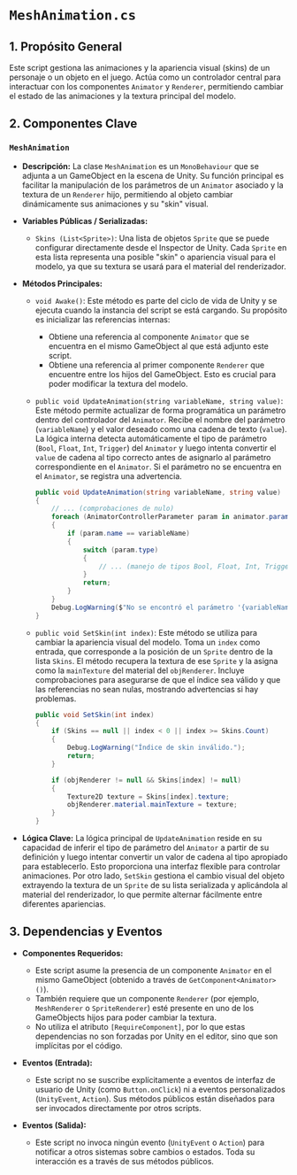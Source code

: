 # `MeshAnimation.cs`

## 1. Propósito General
Este script gestiona las animaciones y la apariencia visual (skins) de un personaje o un objeto en el juego. Actúa como un controlador central para interactuar con los componentes `Animator` y `Renderer`, permitiendo cambiar el estado de las animaciones y la textura principal del modelo.

## 2. Componentes Clave

### `MeshAnimation`
- **Descripción:** La clase `MeshAnimation` es un `MonoBehaviour` que se adjunta a un GameObject en la escena de Unity. Su función principal es facilitar la manipulación de los parámetros de un `Animator` asociado y la textura de un `Renderer` hijo, permitiendo al objeto cambiar dinámicamente sus animaciones y su "skin" visual.

- **Variables Públicas / Serializadas:**
    - `Skins (List<Sprite>)`: Una lista de objetos `Sprite` que se puede configurar directamente desde el Inspector de Unity. Cada `Sprite` en esta lista representa una posible "skin" o apariencia visual para el modelo, ya que su textura se usará para el material del renderizador.

- **Métodos Principales:**
    - `void Awake()`:
        Este método es parte del ciclo de vida de Unity y se ejecuta cuando la instancia del script se está cargando. Su propósito es inicializar las referencias internas:
        - Obtiene una referencia al componente `Animator` que se encuentra en el mismo GameObject al que está adjunto este script.
        - Obtiene una referencia al primer componente `Renderer` que encuentre entre los hijos del GameObject. Esto es crucial para poder modificar la textura del modelo.

    - `public void UpdateAnimation(string variableName, string value)`:
        Este método permite actualizar de forma programática un parámetro dentro del controlador del `Animator`. Recibe el nombre del parámetro (`variableName`) y el valor deseado como una cadena de texto (`value`).
        La lógica interna detecta automáticamente el tipo de parámetro (`Bool`, `Float`, `Int`, `Trigger`) del `Animator` y luego intenta convertir el `value` de cadena al tipo correcto antes de asignarlo al parámetro correspondiente en el `Animator`. Si el parámetro no se encuentra en el `Animator`, se registra una advertencia.

        ```csharp
        public void UpdateAnimation(string variableName, string value)
        {
            // ... (comprobaciones de nulo)
            foreach (AnimatorControllerParameter param in animator.parameters)
            {
                if (param.name == variableName)
                {
                    switch (param.type)
                    {
                        // ... (manejo de tipos Bool, Float, Int, Trigger)
                    }
                    return;
                }
            }
            Debug.LogWarning($"No se encontró el parámetro '{variableName}' en el Animator.");
        }
        ```

    - `public void SetSkin(int index)`:
        Este método se utiliza para cambiar la apariencia visual del modelo. Toma un `index` como entrada, que corresponde a la posición de un `Sprite` dentro de la lista `Skins`. El método recupera la textura de ese `Sprite` y la asigna como la `mainTexture` del material del `objRenderer`. Incluye comprobaciones para asegurarse de que el índice sea válido y que las referencias no sean nulas, mostrando advertencias si hay problemas.

        ```csharp
        public void SetSkin(int index)
        {
            if (Skins == null || index < 0 || index >= Skins.Count)
            {
                Debug.LogWarning("Índice de skin inválido.");
                return;
            }

            if (objRenderer != null && Skins[index] != null)
            {
                Texture2D texture = Skins[index].texture;
                objRenderer.material.mainTexture = texture;
            }
        }
        ```

- **Lógica Clave:**
    La lógica principal de `UpdateAnimation` reside en su capacidad de inferir el tipo de parámetro del `Animator` a partir de su definición y luego intentar convertir un valor de cadena al tipo apropiado para establecerlo. Esto proporciona una interfaz flexible para controlar animaciones. Por otro lado, `SetSkin` gestiona el cambio visual del objeto extrayendo la textura de un `Sprite` de su lista serializada y aplicándola al material del renderizador, lo que permite alternar fácilmente entre diferentes apariencias.

## 3. Dependencias y Eventos
- **Componentes Requeridos:**
    - Este script asume la presencia de un componente `Animator` en el mismo GameObject (obtenido a través de `GetComponent<Animator>()`).
    - También requiere que un componente `Renderer` (por ejemplo, `MeshRenderer` o `SpriteRenderer`) esté presente en uno de los GameObjects hijos para poder cambiar la textura.
    - No utiliza el atributo `[RequireComponent]`, por lo que estas dependencias no son forzadas por Unity en el editor, sino que son implícitas por el código.

- **Eventos (Entrada):**
    - Este script no se suscribe explícitamente a eventos de interfaz de usuario de Unity (como `Button.onClick`) ni a eventos personalizados (`UnityEvent`, `Action`). Sus métodos públicos están diseñados para ser invocados directamente por otros scripts.

- **Eventos (Salida):**
    - Este script no invoca ningún evento (`UnityEvent` o `Action`) para notificar a otros sistemas sobre cambios o estados. Toda su interacción es a través de sus métodos públicos.